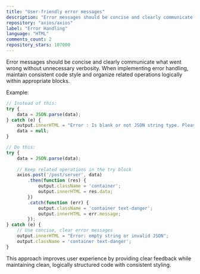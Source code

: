```yaml
---
title: "User-friendly error messages"
description: "Error messages should be concise and clearly communicate what went wrong without unnecessary verbosity. When implementing error handling, maintain consistent code style and organize related operations logically within appropriate blocks."
repository: "axios/axios"
label: "Error Handling"
language: "HTML"
comments_count: 2
repository_stars: 107000
---
```


Error messages should be concise and clearly communicate what went wrong without unnecessary verbosity. When implementing error handling, maintain consistent code style and organize related operations logically within appropriate blocks.

Example:
```javascript
// Instead of this:
try {
    data = JSON.parse(data);
} catch (e) {
    output.innerHTML = "Error : Is blank or not JSON string type. Please check your data.";
    data = null;
}

// Do this:
try {
    data = JSON.parse(data);
    
    // Keep related operations in the try block
    axios.post('/post/server', data)
        .then(function (res) {
            output.className = 'container';
            output.innerHTML = res.data;
        })
        .catch(function (err) {
            output.className = 'container text-danger';
            output.innerHTML = err.message;
        });
} catch (e) {
    // Use concise, clear error messages
    output.innerHTML = "Error: empty string or invalid JSON";
    output.className = 'container text-danger';
}
```

This approach improves user experience by providing clear feedback while maintaining clean, logically structured code with consistent styling.